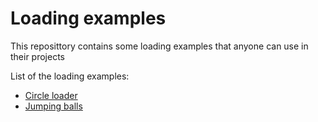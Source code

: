 # Loading examples

This reposittory contains some loading examples that anyone can use in their projects

List of the loading examples:

* [Circle loader](./circle-loader/index.html)
* [Jumping balls](./jumping-balls/index.html)
